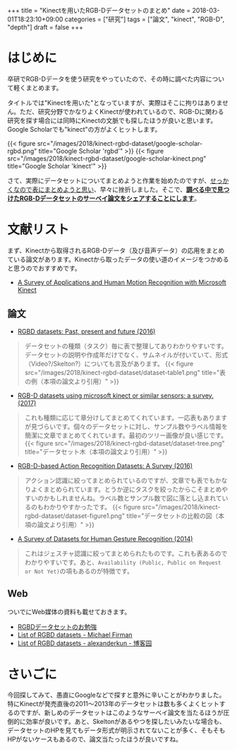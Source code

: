 +++
title = "Kinectを用いたRGB-Dデータセットのまとめ"
date = 2018-03-01T18:23:10+09:00
categories = ["研究"]
tags = ["論文", "kinect", "RGB-D", "depth"]
draft = false
+++

# はじめに

卒研でRGB-Dデータを使う研究をやっていたので、その時に調べた内容について軽くまとめます。

タイトルでは"Kinectを用いた"となっていますが、実際はそこに拘りはありません。ただ、研究分野でかなりよくKinectが使われているので、RGB-Dに関わる研究を探す場合には同時にKinectの文脈でも探したほうが良いと思います。Google Scholarでも"kinect"の方がよくヒットします。

{{< figure src="/images/2018/kinect-rgbd-dataset/google-scholar-rgbd.png" title="Google Scholar 'rgbd'" >}}
{{< figure src="/images/2018/kinect-rgbd-dataset/google-scholar-kinect.png" title="Google Scholar 'kinect'" >}}



さて、実際にデータセットについてまとめようと作業を始めたのですが、[せっかくなので表にまとめようと思い](https://docs.google.com/spreadsheets/d/1ETewgOneQyzSI9jKP02uhfCC8F8aS90nyjlgITzSh-o/edit?usp=sharing)、早々に挫折しました。そこで、**<u>調べる中で見つけたRGB-Dデータセットのサーベイ論文をシェアすることにします</u>**。

# 文献リスト

まず、Kinectから取得されるRGB-Dデータ（及び音声データ）の応用をまとめている論文があります。Kinectから取ったデータの使い道のイメージをつかめると思うのでおすすめです。

- [A Survey of Applications and Human Motion Recognition with Microsoft Kinect](https://scholar.google.co.jp/scholar?hl=ja&as_sdt=0%2C5&q=A+Survey+of+Applications+and+Human+Motion+Recognition+with+Microsoft+Kinect&btnG=)

## 論文

- [RGBD datasets: Past, present and future (2016)](https://scholar.google.co.jp/scholar?hl=ja&as_sdt=0%2C5&q=RGBD+Datasets%3A+Past%2C+Present+and+Future+Michael&btnG=)

> データセットの種類（タスク）毎に表で整理してありわかりやすいです。データセットの説明や作成年だけでなく、サムネイルが付いていて、形式（Video?/Skelton?）についても言及があります。
> {{< figure src="/images/2018/kinect-rgbd-dataset/dataset-table1.png" title="表の例（本項の論文より引用）" >}}

- [RGB-D datasets using microsoft kinect or similar sensors: a survey. (2017)](https://scholar.google.co.jp/scholar?hl=ja&as_sdt=0%2C5&q=RGB-D+datasets+using+microsoft+kinect+or+similar+sensors%3A+a+survey.&btnG=)

> これも種類に応じて章分けしてまとめてくれています。一応表もありますが見づらいです。個々のデータセットに対し、サンプル数やラベル情報を簡潔に文章でまとめてくれています。最初のツリー画像が良い感じです。
> {{< figure src="/images/2018/kinect-rgbd-dataset/dataset-tree.png" title="データセット木（本項の論文より引用）" >}}

- [RGB-D-based Action Recognition Datasets: A Survey (2016)](https://scholar.google.co.jp/scholar?hl=ja&as_sdt=0%2C5&q=RGB-D-based+Action+Recognition+Datasets%3A+A+Survey&btnG=)

> アクション認識に絞ってまとめられているのですが、文章でも表でもかなりよくまとめられています。とうか逆にタスクを絞ったからこそまとめやすいのかもしれませんね。ラベル数とサンプル数で図に落とし込まれているのもわかりやすかったです。
> {{< figure src="/images/2018/kinect-rgbd-dataset/dataset-figure1.png" title="データセットの比較の図（本項の論文より引用）" >}}

- [A Survey of Datasets for Human Gesture Recognition (2014)](https://scholar.google.co.jp/scholar?hl=ja&as_sdt=0%2C5&q=A+Survey+of+Datasets+for+Human+Gesture+Recognition&btnG=)

> これはジェスチャ認識に絞ってまとめられたものです。これも表あるのでわかりやすいです。あと、`Availability (Public, Public on Request or Not Yet)`の項もあるのが特徴です。

## Web

ついでにWeb媒体の資料も載せておきます。

- [RGBDデータセットのお勉強](http://robonchu.hatenablog.com/entry/2017/06/11/162558)
- [List of RGBD datasets - Michael Firman](http://www.michaelfirman.co.uk/RGBDdatasets/)
- [List of RGBD datasets - alexanderkun - 博客园](http://www.cnblogs.com/alexanderkun/p/4593124.html)

# さいごに
今回探してみて、愚直にGoogleなどで探すと意外に辛いことがわかりました。特にKinectが発売直後の2011〜2013年のデータセットは数も多くよくヒットするのですが、新しめのデータセットはこのようなサーベイ論文を当たるほうが圧倒的に効率が良いです。あと、Skeltonがあるやつを探したいみたいな場合も、データセットのHPを見てもデータ形式が明示されてないことが多く、そもそもHPがないケースもあるので、論文当たったほうが良いですね。
